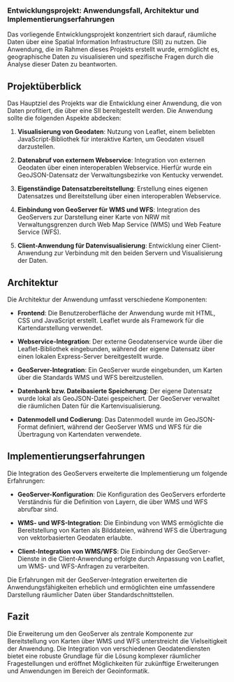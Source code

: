 ### Entwicklungsprojekt: Anwendungsfall, Architektur und Implementierungserfahrungen

Das vorliegende Entwicklungsprojekt konzentriert sich darauf, räumliche Daten über eine Spatial Information Infrastructure (SII) zu nutzen. Die Anwendung, die im Rahmen dieses Projekts erstellt wurde, ermöglicht es, geographische Daten zu visualisieren und spezifische Fragen durch die Analyse dieser Daten zu beantworten.

## Projektüberblick

Das Hauptziel des Projekts war die Entwicklung einer Anwendung, die von Daten profitiert, die über eine SII bereitgestellt werden. Die Anwendung sollte die folgenden Aspekte abdecken:

1. **Visualisierung von Geodaten**: Nutzung von Leaflet, einem beliebten JavaScript-Bibliothek für interaktive Karten, um Geodaten visuell darzustellen.

2. **Datenabruf von externem Webservice**: Integration von externen Geodaten über einen interoperablen Webservice. Hierfür wurde ein GeoJSON-Datensatz der Verwaltungsbezirke von Kentucky verwendet.

3. **Eigenständige Datensatzbereitstellung**: Erstellung eines eigenen Datensatzes und Bereitstellung über einen interoperablen Webservice.

4. **Einbindung von GeoServer für WMS und WFS**: Integration des GeoServers zur Darstellung einer Karte von NRW mit Verwaltungsgrenzen durch Web Map Service (WMS) und Web Feature Service (WFS).

5. **Client-Anwendung für Datenvisualisierung**: Entwicklung einer Client-Anwendung zur Verbindung mit den beiden Servern und Visualisierung der Daten.

## Architektur

Die Architektur der Anwendung umfasst verschiedene Komponenten:

- **Frontend**: Die Benutzeroberfläche der Anwendung wurde mit HTML, CSS und JavaScript erstellt. Leaflet wurde als Framework für die Kartendarstellung verwendet.

- **Webservice-Integration**: Der externe Geodatenservice wurde über die Leaflet-Bibliothek eingebunden, während der eigene Datensatz über einen lokalen Express-Server bereitgestellt wurde.

- **GeoServer-Integration**: Ein GeoServer wurde eingebunden, um Karten über die Standards WMS und WFS bereitzustellen.

- **Datenbank bzw. Dateibasierte Speicherung**: Der eigene Datensatz wurde lokal als GeoJSON-Datei gespeichert. Der GeoServer verwaltet die räumlichen Daten für die Kartenvisualisierung.

- **Datenmodell und Codierung**: Das Datenmodell wurde im GeoJSON-Format definiert, während der GeoServer WMS und WFS für die Übertragung von Kartendaten verwendete.

## Implementierungserfahrungen

Die Integration des GeoServers erweiterte die Implementierung um folgende Erfahrungen:

- **GeoServer-Konfiguration**: Die Konfiguration des GeoServers erforderte Verständnis für die Definition von Layern, die über WMS und WFS abrufbar sind.

- **WMS- und WFS-Integration**: Die Einbindung von WMS ermöglichte die Bereitstellung von Karten als Bilddateien, während WFS die Übertragung von vektorbasierten Geodaten erlaubte.

- **Client-Integration von WMS/WFS**: Die Einbindung der GeoServer-Dienste in die Client-Anwendung erfolgte durch Anpassung von Leaflet, um WMS- und WFS-Anfragen zu verarbeiten.

Die Erfahrungen mit der GeoServer-Integration erweiterten die Anwendungsfähigkeiten erheblich und ermöglichten eine umfassendere Darstellung räumlicher Daten über Standardschnittstellen.

## Fazit

Die Erweiterung um den GeoServer als zentrale Komponente zur Bereitstellung von Karten über WMS und WFS unterstreicht die Vielseitigkeit der Anwendung. Die Integration von verschiedenen Geodatendiensten bietet eine robuste Grundlage für die Lösung komplexer räumlicher Fragestellungen und eröffnet Möglichkeiten für zukünftige Erweiterungen und Anwendungen im Bereich der Geoinformatik.
